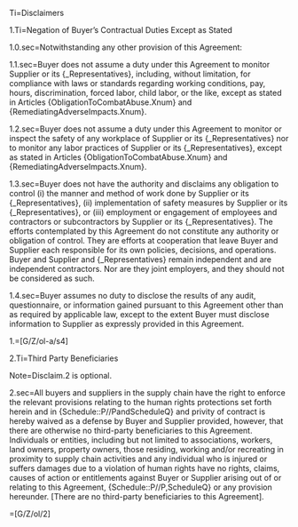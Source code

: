 Ti=Disclaimers

1.Ti=Negation of Buyer’s Contractual Duties Except as Stated

1.0.sec=Notwithstanding any other provision of this Agreement:

1.1.sec=Buyer does not assume a duty under this Agreement to monitor Supplier or its {_Representatives}, including, without limitation, for compliance with laws or standards regarding working conditions, pay, hours, discrimination, forced labor, child labor, or the like, except as stated in Articles {ObligationToCombatAbuse.Xnum} and {RemediatingAdverseImpacts.Xnum}. 

1.2.sec=Buyer does not assume a duty under this Agreement to monitor or inspect the safety of any workplace of Supplier or its {_Representatives} nor to monitor any labor practices of Supplier or its {_Representatives}, except as stated in Articles {ObligationToCombatAbuse.Xnum} and {RemediatingAdverseImpacts.Xnum}. 

1.3.sec=Buyer does not have the authority and disclaims any obligation to control (i) the manner and method of work done by Supplier or its {_Representatives}, (ii) implementation of safety measures by Supplier or its {_Representatives}, or (iii) employment or engagement of employees and contractors or subcontractors by Supplier or its {_Representatives}.  The efforts contemplated by this Agreement do not constitute any authority or obligation of control.  They are efforts at cooperation that leave Buyer and Supplier each responsible for its own policies, decisions, and operations.  Buyer and Supplier and {_Representatives} remain independent and are independent contractors.  Nor are they joint employers, and they should not be considered as such. 

1.4.sec=Buyer assumes no duty to disclose the results of any audit, questionnaire, or information gained pursuant to this Agreement other than as required by applicable law, except to the extent Buyer must disclose information to Supplier as expressly provided in this Agreement. 

1.=[G/Z/ol-a/s4]

2.Ti=Third Party Beneficiaries

Note=Disclaim.2 is optional.

2.sec=All buyers and suppliers in the supply chain have the right to enforce the relevant provisions relating to the human rights protections set forth herein and in {Schedule::P//PandScheduleQ} and privity of contract is hereby waived as a defense by Buyer and Supplier provided, however, that there are otherwise no third-party beneficiaries to this Agreement. Individuals or entities, including but not limited to associations, workers, land owners, property owners, those residing, working and/or recreating in proximity to supply chain activities and any individual who is injured or suffers damages due to a violation of human rights have no rights, claims, causes of action or entitlements against Buyer or Supplier arising out of or relating to this Agreement, {Schedule::P//P,ScheduleQ} or any provision hereunder. [There are no third-party beneficiaries to this Agreement].  

=[G/Z/ol/2]
